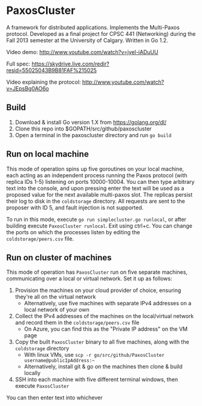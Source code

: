 PaxosCluster
============

A framework for distributed applications. Implements the Multi-Paxos protocol. Developed as a final project for CPSC 441 (Networking) during the Fall 2013 semester at the University of Calgary. Written in Go 1.2.

Video demo: http://www.youtube.com/watch?v=jyel-iADuUU

Full spec: https://skydrive.live.com/redir?resid=55025043B9B81FAF%215025

Video explaining the protocol: http://www.youtube.com/watch?v=JEpsBg0AO6o

## Build

1. Download & install Go version 1.X from https://golang.org/dl/
2. Clone this repo into $GOPATH/src/github/paxoscluster
3. Open a terminal in the paxoscluster directory and run `go build`

## Run on local machine

This mode of operation spins up five goroutines on your local machine, each acting as an independent process running the Paxos protocol (with replica IDs 1-5) listening on ports 10000-10004.
You can then type arbitrary text into the console, and upon pressing enter the text will be used as a proposed value for the next available multi-paxos slot.
The replicas persist their log to disk in the `coldstorage` directory.
All requests are sent to the proposer with ID 5, and fault injection is not supported.

To run in this mode, execute `go run simplecluster.go runlocal`, or after building execute `PaxosCluster runlocal`.
Exit using ctrl+c.
You can change the ports on which the processes listen by editing the `coldstorage/peers.csv` file.

## Run on cluster of machines

This mode of operation has `PaxosCluster` run on five separate machines, communicating over a local or virtual network. Set it up as follows:

1. Provision the machines on your cloud provider of choice, ensuring they're all on the virtual network
   - Alternatively, use five machines with separate IPv4 addresses on a local network of your own 
2. Collect the IPv4 addresses of the machines on the local/virtual network and record them in the `coldstorage/peers.csv` file
   - On Azure, you can find this as the "Private IP address" on the VM page
3. Copy the built `PaxosCluster` binary to all five machines, along with the `coldstorage` directory
   - With linux VMs, use `scp -r go/src/github/PaxosCluster username@publicIpAddress:~`
   - Alternatively, install git & go on the machines then clone & build locally
4. SSH into each machine with five different terminal windows, then execute `PaxosCluster`

You can then enter text into whichever 
